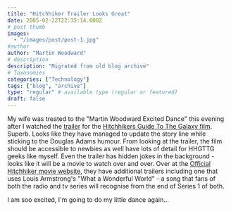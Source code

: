 ```yaml
---
title: "Hitchhiker Trailer Looks Great"
date: 2005-02-22T22:35:14.000Z
# post thumb
images:
  - "/images/post/post-1.jpg"
#author
author: "Martin Woodward"
# description
description: "Migrated from old blog archive"
# Taxonomies
categories: ["Technology"]
tags: ["blog", "archive"]
type: "regular" # available type (regular or featured)
draft: false
---
```


My wife was treated to the "Martin Woodward Excited Dance" this evening after I watched the [trailer](http://wm.amazon.usa.speedera.net/wm.amazon.usa/vid/HG2G_Trailer2_0197_0300.wmv) for the [Hitchhikers Guide To The Galaxy film](http://hitchhikers.movies.go.com/main.html).  Superb.  Looks like they have managed to update the story line while sticking to the Douglas Adams humour.  From looking at the trailer, the film should be accessible to newbies as well have lots of detail for HHGTTG geeks like myself.  Even the trailer has hidden jokes in the background - looks like it will be a movie to watch over and over.  Over at the [Official Hitchhiker movie website](http://hitchhikers.movies.go.com/main.html), they have additional trailers including one that uses Louis Armstrong's "What a Wonderful World" - a song that fans of both the radio and tv series will recognise from the end of Series 1 of both.

I am soo excited, I'm going to do my little dance again...